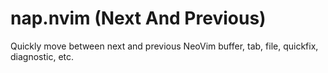 # nap.nvim (Next And Previous)

Quickly move between next and previous NeoVim buffer, tab, file, quickfix, diagnostic, etc.
